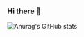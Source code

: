 ### Hi there 👋

![Anurag's GitHub stats](https://github-readme-stats.vercel.app/api?username=AyberkHalac&count_private=true)
